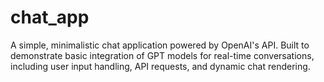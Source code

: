# chat_app
A simple, minimalistic chat application powered by OpenAI's API. Built to demonstrate basic integration of GPT models for real-time conversations, including user input handling, API requests, and dynamic chat rendering.
